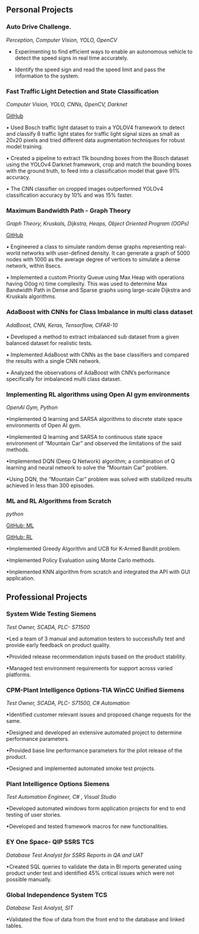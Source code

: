 ## Personal Projects


### Auto Drive Challenge.

_Perception, Computer Vision, YOLO, OpenCV_

- Experimenting to find efficient ways to enable an autonomous vehicle to detect the speed signs in real time accurately.

- Identify the speed sign and read the speed limit and pass the information to the system.

### Fast Traffic Light Detection and State Classification

_Computer Vision, YOLO, CNNs, OpenCV, Darknet_

[GitHub](https://github.com/alekhyaduba/TrafficLightDetectionClassification)

• Used Bosch traffic light dataset to train a YOLOV4 framework to detect and classify 8 traffic light states for traffic light
signal sizes as small as 20x20 pixels and tried different data augmentation techniques for robust model training.

• Created a pipeline to extract 11k bounding boxes from the Bosch dataset using the YOLOv4 Darknet framework, crop
and match the bounding boxes with the ground truth, to feed into a classification model that gave 91% accuracy.

• The CNN classifier on cropped images outperformed YOLOv4 classification accuracy by 10% and was 15% faster.


### Maximum Bandwidth Path - Graph Theory

_Graph Theory, Kruskals, Dijkstra, Heaps, Object Oriented Program (OOPs)_

[GitHub](https://github.com/alekhyaduba/MaximumBandwidth)

• Engineered a class to simulate random dense graphs representing real-world networks with user-defined density. It can
generate a graph of 5000 nodes with 1000 as the average degree of vertices to simulate a dense network, within 8secs.

• Implemented a custom Priority Queue using Max Heap with operations having O(log n) time complexity. This was used
to determine Max Bandwidth Path in Dense and Sparse graphs using large-scale Dijkstra and Kruskals algorithms.


### AdaBoost with CNNs for Class Imbalance in multi class dataset

_AdaBoost, CNN, Keras, Tensorflow, CIFAR-10_

• Developed a method to extract imbalanced sub dataset from a given balanced dataset for realistic tests.

• Implemented AdaBoost with CNNs as the base classifiers and compared the results with a single CNN network.

• Analyzed the observations of AdaBoost with CNN’s performance specifically for imbalanced multi class dataset.

### Implementing RL algorithms using Open AI gym environments

_OpenAI Gym, Python_

•Implemented Q learning and SARSA algorithms to discrete state space environments of Open AI gym.

•Implemented Q learning and SARSA to continuous state space environment of
“Mountain Car” and observed the limitations of the said methods.

•Implemented DQN (Deep Q Network) algorithm; a combination of Q learning and
neural network to solve the “Mountain Car” problem.

•Using DQN, the “Mountain Car” problem was solved with stabilized results
achieved in less than 300 episodes.

### ML and RL Algorithms from Scratch

_python_

[GitHub: ML](https://github.com/alekhyaduba/ML_from_scratch)

[GitHub: RL](https://github.com/alekhyaduba/practice_coding/tree/master/RL%20Project%20CCE)

•Implemented Greedy Algorithm and UCB for K-Armed Bandit problem.

•Implemented Policy Evaluation using Monte Carlo methods.

•Implemented KNN algorithm from scratch and integrated the API with GUI application.

## Professional Projects

### System Wide Testing Siemens
_Test Owner, SCADA, PLC- S71500_

•Led a team of 3 manual and automation testers to successfully test and provide early feedback on product
quality.

•Provided release recommendation inputs based on the product stability.

•Managed test environment requirements for support across varied platforms.

### CPM-Plant Intelligence Options-TIA WinCC Unified Siemens

_Test Owner, SCADA, PLC- S71500, C# Automation_

•Identified customer relevant issues and proposed change requests for the same.

•Designed and developed an extensive automated project to determine performance parameters.

•Provided base line performance parameters for the pilot release of the product.

•Designed and implemented automated smoke test projects.

### Plant Intelligence Options Siemens

_Test Automation Engineer, C# , Visual Studio_

•Developed automated windows form application projects for end to end testing of user stories.

•Developed and tested framework macros for new functionalities.

### EY One Space- QIP SSRS TCS
_Database Test Analyst for SSRS Reports in QA and UAT_

•Created SQL queries to validate the data in BI reports generated using product under test and identified 45%
critical issues which were not possible manually.

### Global Independence System TCS
_Database Test Analyst, SIT_

•Validated the flow of data from the front end to the database and linked tables.